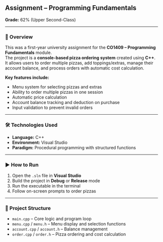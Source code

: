 ## Assignment – Programming Fundamentals
**Grade:** 62% (Upper Second-Class)

---

### 📌 Overview
This was a first-year university assignment for the **CO1409 – Programming Fundamentals** module.  
The project is a **console-based pizza ordering system** created using **C++**. It allows users to order multiple pizzas, add toppings/extras, manage their account balance, and process orders with automatic cost calculation.

**Key features include:**
- Menu system for selecting pizzas and extras  
- Ability to order multiple pizzas in one session  
- Automatic price calculation  
- Account balance tracking and deduction on purchase  
- Input validation to prevent invalid orders  

---

### 🛠 Technologies Used
- **Language:** C++  
- **Environment:** Visual Studio  
- **Paradigm:** Procedural programming with structured functions  

---

### ▶ How to Run
1. Open the `.sln` file in **Visual Studio**  
2. Build the project in **Debug** or **Release** mode  
3. Run the executable in the terminal  
4. Follow on-screen prompts to order pizzas  

---

### 📂 Project Structure
- `main.cpp` – Core logic and program loop  
- `menu.cpp` / `menu.h` – Menu display and selection functions  
- `account.cpp` / `account.h` – Balance management  
- `order.cpp` / `order.h` – Pizza ordering and cost calculation  

